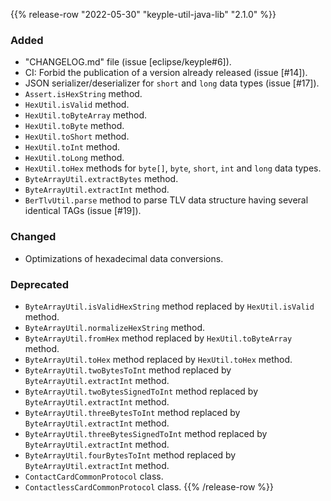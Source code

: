 {{% release-row "2022-05-30" "keyple-util-java-lib" "2.1.0" %}} 
### Added - "CHANGELOG.md" file (issue [eclipse/keyple#6]). - CI: Forbid the publication of a version already released (issue [#14]). - JSON serializer/deserializer for `short` and `long` data types (issue [#17]). - `Assert.isHexString` method. - `HexUtil.isValid` method. - `HexUtil.toByteArray` method. - `HexUtil.toByte` method. - `HexUtil.toShort` method. - `HexUtil.toInt` method. - `HexUtil.toLong` method. - `HexUtil.toHex` methods for `byte[]`, `byte`, `short`, `int` and `long` data types. - `ByteArrayUtil.extractBytes` method. - `ByteArrayUtil.extractInt` method. - `BerTlvUtil.parse` method to parse TLV data structure having several identical TAGs (issue [#19]). ### Changed - Optimizations of hexadecimal data conversions. ### Deprecated - `ByteArrayUtil.isValidHexString` method replaced by `HexUtil.isValid` method. - `ByteArrayUtil.normalizeHexString` method. - `ByteArrayUtil.fromHex` method replaced by `HexUtil.toByteArray` method. - `ByteArrayUtil.toHex` method replaced by `HexUtil.toHex` method. - `ByteArrayUtil.twoBytesToInt` method replaced by `ByteArrayUtil.extractInt` method. - `ByteArrayUtil.twoBytesSignedToInt` method replaced by `ByteArrayUtil.extractInt` method. - `ByteArrayUtil.threeBytesToInt` method replaced by `ByteArrayUtil.extractInt` method. - `ByteArrayUtil.threeBytesSignedToInt` method replaced by `ByteArrayUtil.extractInt` method. - `ByteArrayUtil.fourBytesToInt` method replaced by `ByteArrayUtil.extractInt` method. - `ContactCardCommonProtocol` class. - `ContactlessCardCommonProtocol` class.
{{% /release-row %}}
